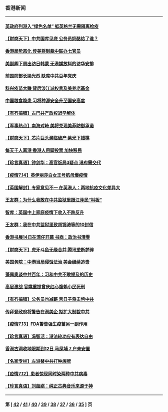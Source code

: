 ### 香港新闻
---
#### [英政府列港入“绿色名单” 抵英格兰无需隔离检疫](../../pages/ncid1349362/n13092283.md) 
#### [【财商天下】中共国库见底 公务员奶酪给了谁？](../../pages/ncid1349362/n13091330.md) 
#### [香港局势恶化 传美将制裁中联办七官员](../../pages/ncid1349362/n13092036.md) 
#### [美副卿下周出访日韩蒙 无港媒放料的访华安排](../../pages/ncid1349362/n13091742.md) 
#### [前国防部长梁光烈 缺席中共百年党庆](../../pages/ncid1349362/n13091551.md) 
#### [科兴疫苗大赚 背后涉江派权贵及美养老基金](../../pages/ncid1349362/n13091198.md) 
#### [中国粮食隐患 习将种源安全升至国安高度](../../pages/ncid1349362/n13091080.md) 
#### [【有冇搞错】古巴共产政权迟早解体](../../pages/ncid1349362/n13090154.md) 
#### [【军事热点】南海对峙 美将兑现美菲防御承诺](../../pages/ncid1349362/n13088436.md) 
#### [【财商天下】芯片巨头濒临破产 紫光下错棋](../../pages/ncid1349362/n13088515.md) 
#### [每天千人离港 香港人用脚投票 加快移民](../../pages/ncid1349362/n13089218.md) 
#### [【珍言真语】钟剑华：高官饭局3疑点 港府需交代](../../pages/ncid1349362/n13087693.md) 
#### [【疫情7.14】英伊丽莎白女王号航母爆疫情](../../pages/ncid1349362/n13088210.md) 
#### [【英国解封】专家意见不一 在英港人：两地抗疫文化差异大](../../pages/ncid1349362/n13087648.md) 
#### [王友群：为什么我敢在中共监狱里跟江泽民“叫板”](../../pages/ncid1349362/n13087285.md) 
#### [智库：英国中上家庭疫情下收入不跌反升](../../pages/ncid1349362/n13087439.md) 
#### [王友群：我在中共监狱里致胡锦涛等的10封信](../../pages/ncid1349362/n13084915.md) 
#### [香港书展14日在湾仔开幕 书商：政治书清零](../../pages/ncid1349362/n13086711.md) 
#### [【财商天下】虎牙斗鱼无缘合并 腾讯垄断梦碎](../../pages/ncid1349362/n13086399.md) 
#### [美国务院：中港当局侵蚀法治 美会继续追责](../../pages/ncid1349362/n13086910.md) 
#### [蓬佩奥谈中共百年：习和中共不敢提及的历史](../../pages/ncid1349362/n13086813.md) 
#### [高层激战 官媒重提曾庆红心腹赖小民死刑](../../pages/ncid1349362/n13086324.md) 
#### [【有冇搞错】公务员也减薪 苦日子将击垮中共](../../pages/ncid1349362/n13085505.md) 
#### [传拜登政府将警告在港美企 拟扩大制裁中共](../../pages/ncid1349362/n13086137.md) 
#### [【疫情7.13】FDA警告强生疫苗另一副作用](../../pages/ncid1349362/n13085637.md) 
#### [【珍言真语】冯智活：港法轮功应有表达自由](../../pages/ncid1349362/n13085556.md) 
#### [香港古洞收地限期到12日 马屎埔 7 户未安置](../../pages/ncid1349362/n13084470.md) 
#### [【名家专栏】左派替中共打种族牌](../../pages/ncid1349362/n13083357.md) 
#### [【疫情7.12】患者惊现同时染两种中共病毒](../../pages/ncid1349362/n13083387.md) 
#### [【珍言真语】刘超祺：纯正古典音乐来源于神](../../pages/ncid1349362/n13079885.md) 

---
#### 第 [ [42](./42.md) / [41](./41.md) / [40](./40.md) / [39](./39.md) / [38](./38.md) / [37](./37.md) / [36](./36.md) / [35](./35.md) ] 页
